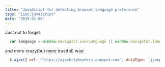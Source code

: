 ```yaml
---
title: "JavaScript for detecting browser language preference"
tags: "i18n,javascript"
date: "2015-01-06"
---
```


Just not to forget:

```javascript 
  var language = window.navigator.userLanguage || window.navigator.languages[0];  
 ```

and more crazy(but more trustful) way:

```javascript 
  $.ajax({ url: "https://ajaxhttpheaders.appspot.com", dataType: 'jsonp', success: function(headers) { var language = headers['Accept-Language']; } });  
 ```
